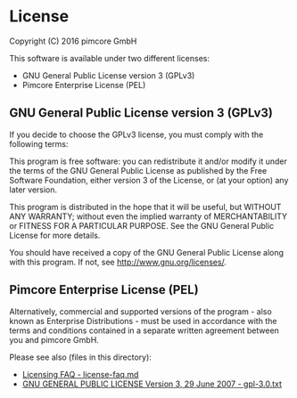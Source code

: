 # License
Copyright (C) 2016  pimcore GmbH

This software is available under two different licenses:
* GNU General Public License version 3 (GPLv3)
* Pimcore Enterprise License (PEL)

## GNU General Public License version 3 (GPLv3)
If you decide to choose the GPLv3 license, you must comply with the following terms:

This program is free software: you can redistribute it and/or modify
it under the terms of the GNU General Public License as published by
the Free Software Foundation, either version 3 of the License, or
(at your option) any later version.

This program is distributed in the hope that it will be useful,
but WITHOUT ANY WARRANTY; without even the implied warranty of
MERCHANTABILITY or FITNESS FOR A PARTICULAR PURPOSE.  See the
GNU General Public License for more details.

You should have received a copy of the GNU General Public License
along with this program.  If not, see <http://www.gnu.org/licenses/>.

## Pimcore Enterprise License (PEL)
Alternatively, commercial and supported versions of the program - also known as
Enterprise Distributions - must be used in accordance with the terms and conditions
contained in a separate written agreement between you and pimcore GmbH.


Please see also (files in this directory):
- [Licensing FAQ - license-faq.md](https://github.com/pimcore/pimcore/blob/master/license-faq.md)
- [GNU GENERAL PUBLIC LICENSE Version 3, 29 June 2007 - gpl-3.0.txt](gpl-3.0.txt)
